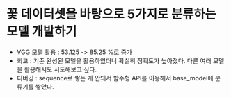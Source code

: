 # 꽃 데이터셋을 바탕으로 5가지로 분류하는 모델 개발하기
- VGG 모델 활용 : 53.125 -> 85.25 %로 증가
- 회고 : 기존 완성된 모델을 활용하였더니 확실히 정확도가 높아졌다. 다른 여러 모델을 활용해서도 시도해보고 싶다.
- 디버깅 : sequence로 쌓는 게 안돼서 함수형 API를 이용해서 base_model에 분류기를 쌓았다.
